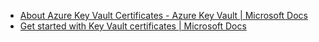 - [About Azure Key Vault Certificates - Azure Key Vault | Microsoft Docs](https://docs.microsoft.com/en-us/azure/key-vault/certificates/about-certificates)
- [Get started with Key Vault certificates | Microsoft Docs](https://docs.microsoft.com/en-us/azure/key-vault/certificates/certificate-scenarios)
